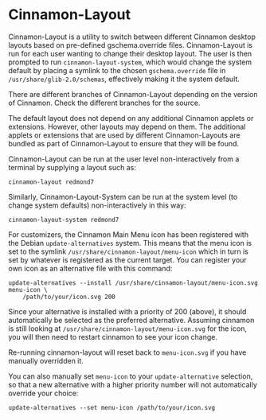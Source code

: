 # Cinnamon-Layout

Cinnamon-Layout is a utility to switch between different Cinnamon desktop layouts based on pre-defined gschema.override files. Cinnamon-Layout is run for each user wanting to change their desktop layout. The user is then prompted to run `cinnamon-layout-system`, which would change the system default by placing a symlink to the chosen `gschema.override` file in `/usr/share/glib-2.0/schemas`, effectively making it the system default.

There are different branches of Cinnamon-Layout depending on the version of Cinnamon. Check the different branches for the source.

The default layout does not depend on any additional Cinnamon applets or extensions. However, other layouts may depend on them. The additional applets or extensions that are used by different Cinnamon-Layouts are bundled as part of Cinnamon-Layout to ensure that they will be found.

Cinnamon-Layout can be run at the user level non-interactively from a terminal by supplying a layout such as:

```
cinnamon-layout redmond7
```

Similarly, Cinnamon-Layout-System can be run at the system level (to change system defaults) non-interactively in this way:

```
cinnamon-layout-system redmond7
```

For customizers, the Cinnamon Main Menu icon has been registered with the Debian `update-alternatives` system. This means that the menu icon is set to the symlink `/usr/share/cinnamon-layout/menu-icon` which in turn is set by whatever is registered as the current target. You can register your own icon as an alternative file with this command:

```
update-alternatives --install /usr/share/cinnamon-layout/menu-icon.svg menu-icon \
    /path/to/your/icon.svg 200
```

Since your alternative is installed with a priority of 200 (above), it should automatically be selected as the preferred alternative. Assuming cinnamon is still looking at `/usr/share/cinnamon-layout/menu-icon.svg` for the icon, you will then need to restart cinnamon to see your icon change.

Re-running cinnamon-layout will reset back to `menu-icon.svg` if you have manually overridden it.

You can also manually set `menu-icon` to your `update-alternative` selection, so that a new alternative with a higher priority number will not automatically override your choice:

```
update-alternatives --set menu-icon /path/to/your/icon.svg
```
